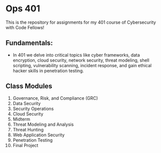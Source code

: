 # Ops 401

This is the repository for assignments for my 401 course of Cybersecurity with Code Fellows!

## Fundamentals: 
- In 401 we delve into critical topics like cyber frameworks, data encryption, cloud security, network security, threat modeling, shell scripting, vulnerability scanning, incident response, and gain ethical hacker skills in penetration testing.

## Class Modules
1. Governance, Risk, and Compliance (GRC)
2. Data Security
3. Security Operations
4. Cloud Security
5. Midterm
6. Threat Modeling and Analysis
7. Threat Hunting
8. Web Application Security
9. Penetration Testing
10. Final Project 
